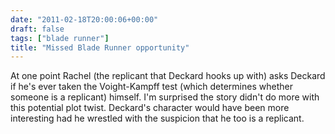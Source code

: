 ```yaml
---
date: "2011-02-18T20:00:06+00:00"
draft: false
tags: ["blade runner"]
title: "Missed Blade Runner opportunity"
---
```

At one point Rachel (the replicant that Deckard hooks up with) asks Deckard if he's ever taken the Voight-Kampff test (which determines whether someone is a replicant) himself. I'm surprised the story didn't do more with this potential plot twist. Deckard's character would have been more interesting had he wrestled with the suspicion that he too is a replicant.
